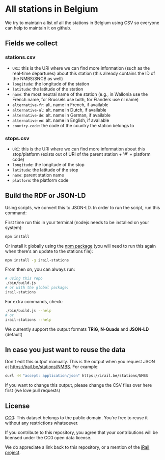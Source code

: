 # All stations in Belgium

We try to maintain a list of all the stations in Belgium using CSV so everyone can help to maintain it on github.

## Fields we collect

### stations.csv

 * `URI`: this is the URI where we can find more information (such as the real-time departures) about this station (this already contains the ID of the NMBS/SNCB as well)
 * `longitude`: the longitude of the station
 * `latitude`: the latitude of the station
 * `name`: the most neutral name of the station (e.g., in Wallonia use the French name, for Brussels use both, for Flanders use nl name)
 * `alternative-fr`: alt. name in French, if available
 * `alternative-nl`: alt. name in Dutch, if available
 * `alternative-de`: alt. name in German, if available
 * `alternative-en`: alt. name in English, if available
 * `country-code`: the code of the country the station belongs to

### stops.csv

 * `URI`: this is the URI where we can find more information about this stop/platform (exists out of URI of the parent station + '#' + platform code)
 * `longitude`: the longitude of the stop
 * `latitude`: the latitude of the stop
 * `name`: parent station name
 * `platform`: the platform code

## Build the RDF or JSON-LD

Using scripts, we convert this to JSON-LD. In order to run the script, run this command:

First time run this in your terminal (nodejs needs to be installed on your system):

```bash
npm install
```

Or install it globally using the [npm package](https://www.npmjs.com/package/irail-stations) (you will need to run this again when there's an update to the stations file):
```bash
npm install -g irail-stations
```

From then on, you can always run:

```bash
# using this repo
./bin/build.js
# or with the global package:
irail-stations
```

For extra commands, check:

```bash
./bin/build.js --help
# or
irail-stations --help
```

We currently support the output formats __TRiG__, __N-Quads__ and __JSON-LD__ (default)

## In case you just want to reuse the data

Don't edit this output manually. This is the output when you request JSON at https://irail.be/stations/NMBS. For example:

```bash
curl -H "accept: application/json" https://irail.be/stations/NMBS
```

If you want to change this output, please change the CSV files over here first (we love pull requests)

## License

[CC0](https://creativecommons.org/publicdomain/zero/1.0/): This dataset belongs to the public domain. You're free to reuse it without any restrictions whatsoever.

If you contribute to this repository, you agree that your contributions will be licensed under the CC0 open data license.

We do appreciate a link back to this repository, or a mention of the [iRail project](http://hello.irail.be).

